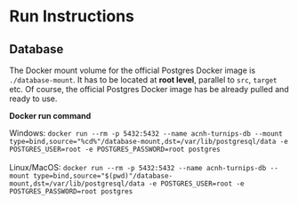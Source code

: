 # Run Instructions
## Database

The Docker mount volume for the official Postgres Docker image is `./database-mount`. It has to be located at **root level**, parallel to `src`, `target` etc. Of course, the official Postgres Docker image has be already pulled and ready to use.

**Docker run command**

Windows: `docker run --rm -p 5432:5432 --name acnh-turnips-db --mount type=bind,source="%cd%"/database-mount,dst=/var/lib/postgresql/data -e POSTGRES_USER=root -e POSTGRES_PASSWORD=root postgres`\
\
Linux/MacOS: `docker run --rm -p 5432:5432 --name acnh-turnips-db --mount type=bind,source="$(pwd)"/database-mount,dst=/var/lib/postgresql/data -e POSTGRES_USER=root -e POSTGRES_PASSWORD=root postgres`
